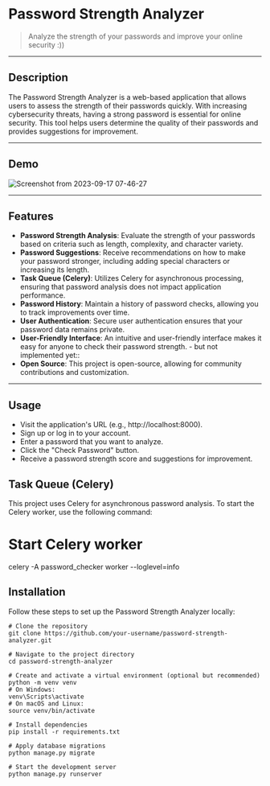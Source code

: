 # Password Strength Analyzer


> Analyze the strength of your passwords and improve your online security :))

---

## Description

The Password Strength Analyzer is a web-based application that allows users to assess the strength of their passwords quickly. With increasing cybersecurity threats, having a strong password is essential for online security. This tool helps users determine the quality of their passwords and provides suggestions for improvement.

---

## Demo

![Screenshot from 2023-09-17 07-46-27](https://github.com/naveenkumar20012/password_strength/assets/141645194/36753ec6-c58a-4fe4-84ee-9f5cb8b505ff)

---

## Features

- **Password Strength Analysis**: Evaluate the strength of your passwords based on criteria such as length, complexity, and character variety.
- **Password Suggestions**: Receive recommendations on how to make your password stronger, including adding special characters or increasing its length.
- **Task Queue (Celery)**: Utilizes Celery for asynchronous processing, ensuring that password analysis does not impact application performance.
- **Password History**: Maintain a history of password checks, allowing you to track improvements over time.
- **User Authentication**: Secure user authentication ensures that your password data remains private.
- **User-Friendly Interface**: An intuitive and user-friendly interface makes it easy for anyone to check their password strength. - but not implemented yet::
- **Open Source**: This project is open-source, allowing for community contributions and customization.

---

## Usage

- Visit the application's URL (e.g., http://localhost:8000).
- Sign up or log in to your account.
- Enter a password that you want to analyze.
- Click the "Check Password" button.
- Receive a password strength score and suggestions for improvement.

## Task Queue (Celery)
This project uses Celery for asynchronous password analysis. To start the Celery worker, use the following command:

# Start Celery worker

celery -A password_checker worker --loglevel=info

## Installation

Follow these steps to set up the Password Strength Analyzer locally:

```shell
# Clone the repository
git clone https://github.com/your-username/password-strength-analyzer.git

# Navigate to the project directory
cd password-strength-analyzer

# Create and activate a virtual environment (optional but recommended)
python -m venv venv
# On Windows:
venv\Scripts\activate
# On macOS and Linux:
source venv/bin/activate

# Install dependencies
pip install -r requirements.txt

# Apply database migrations
python manage.py migrate

# Start the development server
python manage.py runserver
